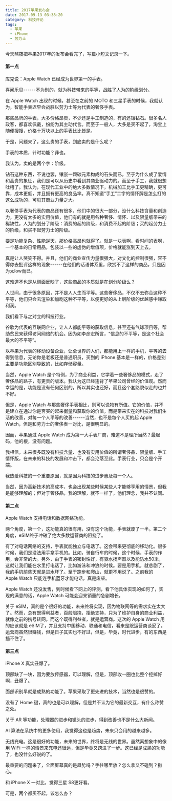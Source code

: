 ```yaml
---
title: 2017苹果发布会
date: 2017-09-13 03:38:20
category: 科技评论
tags:
  - 苹果
  - iPhone
  - 劳力士
---
```


今天熬夜把苹果2017年的发布会看完了，写篇小短文记录一下。

#### 第一点

库克说：Apple Watch 已经成为世界第一的手表。

喜闻乐见------不为别的，就为科技带来的平等，战胜了人为的阶级划分。

<!--more-->

在 Apple Watch 出现的时候，甚至在之前的 MOTO 和三星手表的时候，我就认为，智能手表迟早会战胜以劳力士等为代表的奢侈手表。

那些品牌的手表，大多价格昂贵，不少还是手工制造的，有的还镶钻石。很多名人政客，都喜欢佩戴，纷纷为其主动代言。而至于一般人，大多是买不起了，淘宝上随便搜搜，价格十万块以上的手表比比皆是。

于是，问题来了，这么贵的手表，到底卖的是什么呢？

手表的本质，计时功能？非也。

我认为，卖的是两个字：阶级。

钻石这种东西，不说也罢，镶嵌一颗碳元素构成的石头而已，至于为什么成了爱情和高贵的象征，我们是可以从历史中看到其商业驱动力的。而至于手工，我就很想吐槽了。我认为，在现代工业中的绝大多数情况下，机械加工比手工更精确，更可靠，成本更低，并且拥有更高的良品率。真不知道“手工”二字的情怀牌是怎么打的这么成功的，可见其商业力量之大。

以奢侈手表为代表的商品还有很多，他们中的很大一部分，没什么科技含量和创造力，更没有太多的实用价值，他们有的就是用各种奢侈、情怀、以及限量版带来的稀缺性，人为的划分了阶级：消费的起的阶级，和消费不起的阶级；买的起劳力士的阶级，和买不起劳力士的阶级。

要是功能复杂、性能逆天，那价格高昂也就得了。就是一块表啊，看时间的表啊，一个基本的日常用品，包装以一些的虚伪的增值项，价格就能涨到天上去。

真是让人哭笑不得。并且，他们的商业宣传力量很强大，对文化的控制很强，容不得你去批评这样的现象------在他们的话语体系里，欣赏不了这样的商品，只是因为太low而已。

这难道不也是从侧面反映了，这些商品的本质就是在划分阶级么？

人世间，由于很多原因，并不是人人生而平等。这些奢侈品，不仅不去弥合这种不平等，他们只会去渲染和加剧这种不平等，以便更好的从上层阶级的优越感中赚取利润。

我们看下与之对立的科技行业。

谷歌为代表的互联网企业，让人人都能平等的获取信息，甚至还有气球项目等，帮助贫民来获得访问网络的机会。因为如李彦宏所言，“信息的不平等，是这个社会最大的不平等”。

以苹果为代表的移动设备企业，让全世界的人们，都能用上一样的手机，平等的去得到信息，无论你是老板还是普通职员，买到的 iPhone 基本是一样的，价格差别主要是功能区别导致的，比如存储容量。

当然，Apple Watch 是个特例，为了商业利益，它学着一些奢侈品的模式，走了奢侈品的路子，有更贵的版本。我认为这已经违背了苹果公司曾经的价值观。然而幸运的是，功能是没有任何区别的，所以其实也还好，而且这个套路貌似走的也并不好。

但是，Apple Watch 与那些奢侈手表相比，则可以说物有所值。它的价值，并不是建立在通过你是否买的起来衡量和获取你的价值，而是带来实在的科技对我们生活的改善，对每一个人平等的改善------当然，也不是每个人买的起 Apple Watch，但是和劳力士的奢侈表一对比，是很明显的。

因而，苹果通过 Apple Watch 成为第一大手表厂商，难道不是理所当然？最起码，他的根，没有问题。

我相信，未来很多既没有科技含量、也没有实用价值的所谓奢侈品、限量版、手工情怀版，在未来的科技的发展和冲击下，都会沦落至此。手表行业，只会是个开端。

我热爱科技的一个重要原因，就是因为科技的进步惠及每一个人。

当然，因为高新技术的高成本，也会出现某些时候某些人才能够享用的情景，但我是能够理解的；但对于奢侈品，我的理解，就不一样了，他们理念，我并不认同。

#### 第二点

Apple Watch 支持电话和数据网络功能。

两个角度，第一个，这功能真的很有用，没有这个功能，手表就废了一半。第二个角度，eSIM终于冲破了绝大多数运营商的阻挠了。

有了对电话网络的支持，手表就能独立与电话了。这会带来更彻底的移动化。很多时候，我们是没法用手拿手机的。比如，骑自行车的时候，这个时候，手表的作用，会非常的大。另外，由于手表的密封性好，有驱水扬声器以及能防水50米，这就让我们能在水里打电话了，比如游泳和冲浪的时候。要是用手机，就悲剧了，我的手机前些天就是进水坏了。至于跑步和爬山，就更不用说了。之前我的 Apple Watch 只能连手机蓝牙才能电话，真是废柴。

Apple Watch 还没发售，到时候看下网上的评测，看下他具体实现的如何了，实现的满意的话，Apple Watch 可能会迎来销量的急剧增长。

关于 eSIM，真的是个很好的功能，未来终将实现，因为物联网等的需求实在太大了。然而，总有既得利益者，百般阻挠，拒绝支持，只为了维护自身的商业利益，就像之前的携号转网。而这个既得利益者，就是运营商。这次的 Apple Watch 用的应该就是 eSIM了，并且支持中国移动、联通和电信，看来是跟运营商谈妥了。运营商虽然很赚钱，但是日子其实也不好过，但是，毕竟，时代进步，有的东西是挡不住了。

#### 第三点

iPhone X 真实丑爆了。

顶部缺了一块，因为要放传感器，可以理解，但是，顶部收一圈也比整个挖掉好啊，丑爆了。

面部识别早就是成熟的功能了。苹果采取了更先进的技术，当然也是很赞的。

没有了 Home 键，真的也是可以理解，但是并不认为它的最新交互，有什么称赞之处。

关于 AR 等功能，处理器的进步和镜头的进步，得到改善也不是什么大新闻。

AI 算法在系统中的更多使用，我觉得这也是趋势，未来只会用的越来越多。

无线充电。这是很好的功能，未来的世界，终将是无线的世界。虽然离想象中的像用 WiFi 一样的情景来充电还很远，但是毕竟又跨进了一步。这已经是成熟的功能了，也没什么好说的了。

最重要的问题来了，全面屏幕真的是趋势吗？手往哪里放？怎么拿又不碰到？揪心。

和 iPhone X 一对比，觉得三星 S8更好看。


可是，两个都买不起，该怎么办？






